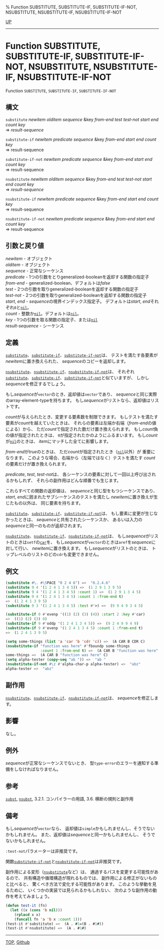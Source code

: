 % Function SUBSTITUTE, SUBSTITUTE-IF, SUBSTITUTE-IF-NOT, NSUBSTITUTE, NSUBSTITUTE-IF, NSUBSTITUTE-IF-NOT

[UP](17.3.html)  

---

# Function SUBSTITUTE, SUBSTITUTE-IF, SUBSTITUTE-IF-NOT, NSUBSTITUTE, NSUBSTITUTE-IF, NSUBSTITUTE-IF-NOT


Function `SUBSTITUTE`, `SUBSTITUTE-IF`, `SUBSTITUTE-IF-NOT`


## 構文

`substitute` *newitem* *olditem* *sequence*
 &key *from-end* *test* *test-not* *start* *end* *count* *key*  
=> *result-sequence*

`substitute-if` *newitem* *predicate* *sequence*
 &key *from-end* *start* *end* *count* *key*  
=> result-sequence

`substitute-if-not` *newitem* *predicate* *sequence*
 &key *from-end* *start* *end* *count* *key*  
=> result-sequence

`nsubstitute` *newitem* *olditem* *sequence*
 &key *from-end* *test* *test-not* *start* *end* *count* *key*  
=> *result-sequence*

`nsubstitute-if` *newitem* *predicate* *sequence*
 &key *from-end* *start* *end* *count* *key*  
=> result-sequence

`nsubstitute-if-not` *newitem* *predicate* *sequence*
 &key *from-end* *start* *end* *count* *key*  
=> result-sequence


## 引数と戻り値

*newitem* - オブジェクト  
*olditem* - オブジェクト  
*sequence* - 正常なシーケンス  
*predicate* - 1つの引数をとりgeneralized-booleanを返却する関数の指定子  
*from-end* - generalized-boolean、デフォルトは*false*  
*test* - 2つの引数を取りgeneralized-booleanを返却する関数の指定子  
*test-not* - 2つの引数を取りgeneralized-booleanを返却する関数の指定子  
*start*, *end* - *sequence*の境界インデックス指定子。
デフォルトは*start*, *end*それぞれ`0`と[`nil`](5.3.nil-variable.html)。  
*count* - 整数か[`nil`](5.3.nil-variable.html)。デフォルトは[`nil`](5.3.nil-variable.html)。  
*key* - 1つの引数を取る関数の指定子、または[`nil`](5.3.nil-variable.html)  
*result-sequence* - シーケンス


## 定義

[`substitute`](17.3.substitute.html)、[`substitute-if`](17.3.substitute.html)、[`substitute-if-not`](17.3.substitute.html)は、
テストを満たす各要素が*newitem*に置き換えられた、
*sequence*のコピーを返却します。

[`nsubstitute`](17.3.substitute.html)、[`nsubstitute-if`](17.3.substitute.html)、[`nsubstitute-if-not`](17.3.substitute.html)は、
それぞれ[`substitute`](17.3.substitute.html)、[`substitute-if`](17.3.substitute.html)、[`substitute-if-not`](17.3.substitute.html)と似ていますが、
しかし*sequence*を修正するでしょう。

もし*sequence*が`vector`のとき、返却値は`vector`であり、
*sequence*と同じ実際のarray-element-typeを持ちます。
もし*sequence*がリストなら、返却値はリストです。

*count*が与えられたとき、変更する要素数を制限できます。
もしテストを満たす要素が*count*を越えていたときは、
それらの要素は左端か右端（*from-end*の値による）から、
ただ*count*で指定された数だけ置き換えられます。
もし*count*負の値が指定されたときは、
`0`が指定されたかのようにふるまいます。
もし*count*が[`nil`](5.3.nil-variable.html)のときは、
*item*にマッチした全てに影響します。

*from-end*が*true*のときは、
ただ*count*が指定されたとき（[`nil`](5.3.nil-variable.html)以外）が
重要になります。
このような場合、右端から（左端ではなく）テストを満たす
*count*の要素だけが置き換えられます。

*predicate*, *test*, *test-not*は、
各シーケンスの要素に対して一回以上呼び出されるかもしれず、
それらの副作用はどんな順番でも生じます。

これらすべての関数の返却値は、
*sequence*と同じ型をもつシーケンスであり、
*start*, *end*に囲まれたサブシーケンスのテストを満たし
*newitem*に置き換えが生じたもの以外は、
同じ要素を持ちます。

[`substitute`](17.3.substitute.html)、[`substitute-if`](17.3.substitute.html)、[`substitute-if-not`](17.3.substitute.html)は、
もし要素に変更が生じなかったときは、
*sequence*と共有されたシーケンスか、
あるいは入力の*sequence*と同一のものが返却されます。

[`nsubstitute`](17.3.substitute.html)、[`nsubstitute-if`](17.3.substitute.html)、[`nsubstitute-if-not`](17.3.substitute.html)は、
もし*sequence*がリストのときは`setf`の[`car`](14.2.car.html)を、
もし*sequence*が`vector`のときは`aref`を*sequence*に対して行い、
*newitem*に置き換えます。
もし*sequence*がリストのときは、
トップレベルのリストのどの`cdr`も変更できません。


## 例文

```lisp
(substitute #\. #\SPACE "0 2 4 6") =>  "0.2.4.6"
(substitute 9 4 '(1 2 4 1 3 4 5)) =>  (1 2 9 1 3 9 5)
(substitute 9 4 '(1 2 4 1 3 4 5) :count 1) =>  (1 2 9 1 3 4 5)
(substitute 9 4 '(1 2 4 1 3 4 5) :count 1 :from-end t)
=>  (1 2 4 1 3 9 5)
(substitute 9 3 '(1 2 4 1 3 4 5) :test #'>) =>  (9 9 4 9 3 4 5)

(substitute-if 0 #'evenp '((1) (2) (3) (4)) :start 2 :key #'car)
=>  ((1) (2) (3) 0)
(substitute-if 9 #'oddp '(1 2 4 1 3 4 5)) =>  (9 2 4 9 9 4 9)
(substitute-if 9 #'evenp '(1 2 4 1 3 4 5) :count 1 :from-end t)
=>  (1 2 4 1 3 9 5)

(setq some-things (list 'a 'car 'b 'cdr 'c)) =>  (A CAR B CDR C)
(nsubstitute-if "function was here" #'fboundp some-things
                :count 1 :from-end t) =>  (A CAR B "function was here" C)
some-things =>  (A CAR B "function was here" C)
(setq alpha-tester (copy-seq "ab ")) =>  "ab "
(nsubstitute-if-not #\z #'alpha-char-p alpha-tester) =>  "abz"
alpha-tester =>  "abz"
```


## 副作用

[`nsubstitute`](17.3.substitute.html)、[`nsubstitute-if`](17.3.substitute.html)、[`nsubstitute-if-not`](17.3.substitute.html)は、
*sequence*を修正します。


## 影響

なし。


## 例外

*sequence*が正常なシーケンスでないとき、
型`type-error`のエラーを通知する準備をしなければなりません。


## 参考

[`subst`](14.2.subst.html),
[`nsubst`](14.2.subst.html),
3.2.1. コンパイラーの用語,
3.6. 横断の規則と副作用


## 備考

もし*sequence*が`vector`なら、
返却値は`simple`かもしれませんし、そうでないかもしれません。
また、返却値は*sequence*と同一かもしれませんし、
そうでないかもしれません。

`:test-not`パラメーターは非推奨です。

関数[`substitute-if-not`](17.3.substitute.html)と[`nsubstitute-if-not`](17.3.substitute.html)は非推奨です。

副作用による変形（[`nsubstitute`](17.3.substitute.html)など）は、
通過するパスを変更する可能性があるので、
共有構造や循環構造が現れるものでは、
副作用による修正がないものと比べると、
驚くべき方法で変化する可能性があります。
このような挙動を見るために、
いくつかの実装では見られるかもしれない、
次のような副作用の動作を考えてみましょう。

```lisp
(defun test-it (fn)
  (let ((x (cons 'b nil)))
    (rplacd x x)
    (funcall fn 'a 'b x :count 1)))
(test-it #'substitute) =>  (A . #1=(B . #1#))
(test-it #'nsubstitute) =>  (A . #1#)
```


---
[TOP](index.html),  [Github](https://github.com/nptcl/npt-japanese)

